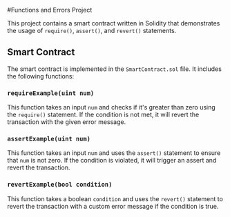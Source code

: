 #Functions and Errors
Project


This project contains a smart contract written in Solidity that demonstrates the usage of `require()`, `assert()`, and `revert()` statements.

## Smart Contract

The smart contract is implemented in the `SmartContract.sol` file. It includes the following functions:

### `requireExample(uint num)`

This function takes an input `num` and checks if it's greater than zero using the `require()` statement. If the condition is not met, it will revert the transaction with the given error message.

### `assertExample(uint num)`

This function takes an input `num` and uses the `assert()` statement to ensure that `num` is not zero. If the condition is violated, it will trigger an assert and revert the transaction.

### `revertExample(bool condition)`

This function takes a boolean `condition` and uses the `revert()` statement to revert the transaction with a custom error message if the condition is true.
